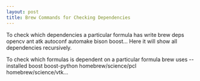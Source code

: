 ```yaml
---
layout: post
title: Brew Commands for Checking Dependencies
---
```

To check which dependencies a particular formula has write 
     brew deps opencv
     ant atk autoconf automake bison boost...
Here it will show all dependencies recursively.

To check which formulas is dependent on a particular formula
    brew uses --installed boost
    boost-python homebrew/science/pcl homebrew/science/vtk...
